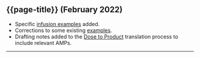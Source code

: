 ## {{page-title}} (February 2022)

- Specific [infusion examples](DosageExamples-Infusions) added.
- Corrections to some existing [examples](Examples).
- Drafting notes added to the [Dose to Product](DosetoProductTranslation) translation process to include relevant AMPs.
 
---
